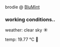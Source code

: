 brodie @ [BluMint](https://www.linkedin.com/company/blumint-io/)

<!--weather_start-->
### working conditions..

weather: clear sky ☀️

temp: 19.77 °C 👕

<!--weather_end-->
